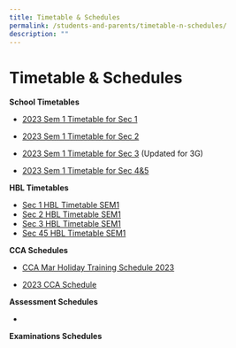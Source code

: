 ```yaml
---
title: Timetable & Schedules
permalink: /students-and-parents/timetable-n-schedules/
description: ""
---
```

# Timetable & Schedules

**School Timetables**   

*   [2023 Sem 1 Timetable for Sec 1](/files/Timetable%20&%20Schedules/MJS_2023%20Sem%201%20Sec%201.pdf)

*   [2023 Sem 1 Timetable for Sec 2](/files/Timetable%20&%20Schedules/MJS_2023%20Sem%201%20Sec%202.pdf)
    
*   [2023 Sem 1 Timetable for Sec 3](/files/Timetable%20&%20Schedules/MJS_2023%20Sem%201%20Sec%203.pdf) (Updated for 3G)  
    
*   [2023 Sem 1 Timetable for Sec 4&5](/files/Timetable%20&%20Schedules/MJS_2023%20Sem%201%20Sec%204.pdf)  
    

  

**HBL Timetables**

*   [Sec 1 HBL Timetable SEM1](/files/Timetable%20&%20Schedules/MJS_2023%20HBL%20Timetable%20SEM1%20-%20Sec%201.pdf)
*   [Sec 2 HBL Timetable SEM1](https://manjusrisec.moe.edu.sg/qql/slot/u165/docs/students_parents/HBL/2023%20HBL%20Timetable%20SEM1%20-%20Sec%202.pdf)
*   [Sec 3 HBL Timetable SEM1](https://manjusrisec.moe.edu.sg/qql/slot/u165/docs/students_parents/HBL/2023%20HBL%20Timetable%20SEM1%20-%20Sec%203.pdf)
*   [Sec 45 HBL Timetable SEM1](https://manjusrisec.moe.edu.sg/qql/slot/u165/docs/students_parents/HBL/2023%20HBL%20Timetable%20SEM1%20-%20Sec%2045.pdf)

  

**CCA Schedules**

*   [CCA Mar Holiday Training Schedule 2023](https://manjusrisec.moe.edu.sg/qql/slot/u165/docs/students_parents/Time_Table/CCA%20Mar%20Holiday%20Training%20Schedule%202023.pdf)  
    
*   [2023 CCA Schedule](https://manjusrisec.moe.edu.sg/qql/slot/u165/docs/pdf/Timetable/CCA%20Schedule%202023.pdf)

  
**Assessment Schedules**

*     
    

  
**Examinations Schedules**[](/files/Timetable%20&%20Schedules/MJS_2023%20Sem%201%20Sec%201.pdf)